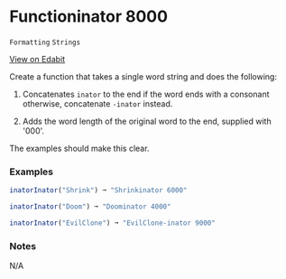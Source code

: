 # Functioninator 8000

`Formatting` `Strings`

[View on Edabit](https://edabit.com/challenge/xpGPz3QCAhtsZrWeW)

Create a function that takes a single word string and does the following:

1.  Concatenates `inator` to the end if the word ends with a consonant otherwise, concatenate `-inator` instead.

2.  Adds the word length of the original word to the end, supplied with '000'.

The examples should make this clear.

### Examples

```js
inatorInator("Shrink") ➞ "Shrinkinator 6000"

inatorInator("Doom") ➞ "Doominator 4000"

inatorInator("EvilClone") ➞ "EvilClone-inator 9000"
```

### Notes

N/A
